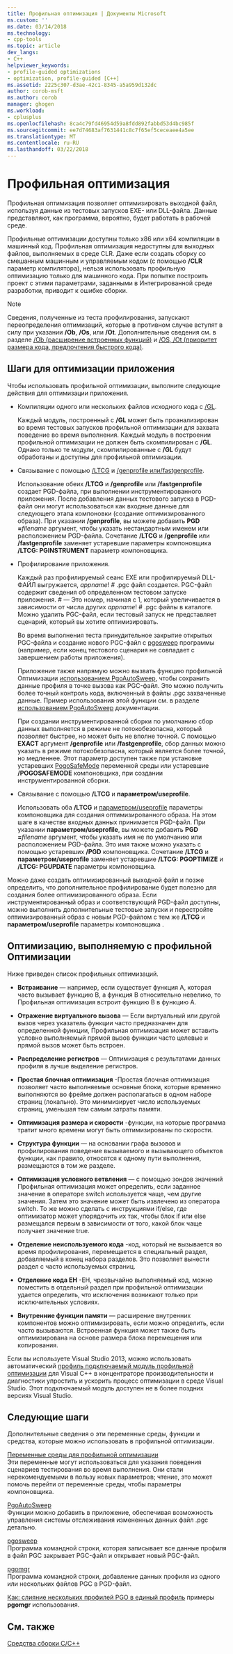 ```yaml
---
title: Профильная оптимизация | Документы Microsoft
ms.custom: ''
ms.date: 03/14/2018
ms.technology:
- cpp-tools
ms.topic: article
dev_langs:
- C++
helpviewer_keywords:
- profile-guided optimizations
- optimization, profile-guided [C++]
ms.assetid: 2225c307-d3ae-42c1-8345-a5a959d132dc
author: corob-msft
ms.author: corob
manager: ghogen
ms.workload:
- cplusplus
ms.openlocfilehash: 8ca4c79fd46954d59a8fdd892fabbd53d4bc985f
ms.sourcegitcommit: ee7d74683af7631441c8c7f65ef5ceceaee4a5ee
ms.translationtype: MT
ms.contentlocale: ru-RU
ms.lasthandoff: 03/22/2018
---
```

# <a name="profile-guided-optimizations"></a>Профильная оптимизация

Профильная оптимизация позволяет оптимизировать выходной файл, используя данные из тестовых запусков EXE- или DLL-файла. Данные представляют, как программа, вероятно, будет работать в рабочей среде.

Профильные оптимизации доступны только x86 или x64 компиляции в машинный код. Профильная оптимизация недоступны для выходных файлов, выполняемых в среде CLR. Даже если создать сборку со смешанным машинным и управляемым кодом (с помощью **/CLR** параметр компилятора), нельзя использовать профильную оптимизацию только для машинного кода. При попытке построить проект с этими параметрами, заданными в Интегрированной среде разработки, приводит к ошибке сборки.

> [!NOTE]
> Сведения, полученные из теста профилирования, запускают переопределения оптимизаций, которые в противном случае вступят в силу при указании **/Ob**, **/Os**, или **/Ot**. Дополнительные сведения см. в разделе [/Ob (расширение встроенных функций)](../../build/reference/ob-inline-function-expansion.md) и [/OS, /Ot (приоритет размера кода, предпочтения быстрого кода)](../../build/reference/os-ot-favor-small-code-favor-fast-code.md).

## <a name="steps-to-optimize-your-app"></a>Шаги для оптимизации приложения

Чтобы использовать профильной оптимизации, выполните следующие действия для оптимизации приложения.

- Компиляции одного или нескольких файлов исходного кода с [/GL](../../build/reference/gl-whole-program-optimization.md).

   Каждый модуль, построенный с **/GL** может быть проанализирован во время тестовых запусков профильной оптимизации для захвата поведение во время выполнения. Каждый модуль в построении профильной оптимизации не должен быть скомпилирован с **/GL**. Однако только те модули, скомпилированные с **/GL** будут обработаны и доступны для профильной оптимизации.

- Связывание с помощью [/LTCG](../../build/reference/ltcg-link-time-code-generation.md) и [/genprofile или/fastgenprofile](../../build/reference/genprofile-fastgenprofile-generate-profiling-instrumented-build.md).

   Использование обеих **/LTCG** и **/genprofile** или **/fastgenprofile** создает PGD-файла, при выполнении инструментированного приложения. После добавления данных тестового запуска в PGD-файл они могут использоваться как входные данные для следующего этапа компоновки (создание оптимизированного образа). При указании **/genprofile**, вы можете добавить **PGD =**_filename_ аргумент, чтобы указать нестандартным именем или расположением PGD-файла. Сочетание **/LTCG** и **/genprofile** или **/fastgenprofile** заменяет устаревшие параметры компоновщика **/LTCG: PGINSTRUMENT** параметр компоновщика.

- Профилирование приложения.

   Каждый раз профилируемый сеанс EXE или профилируемый DLL-ФАЙЛ выгружается, *appname*! # .pgc файл создается. PGC-файл содержит сведения об определенном тестовом запуске приложения. # — Это номер, начиная с 1, который увеличивается в зависимости от числа других *appname*! # .pgc файлы в каталоге. Можно удалить PGC-файл, если тестовый запуск не представляет сценарий, который вы хотите оптимизировать.

   Во время выполнения теста принудительное закрытие открытых PGC-файла и создание нового PGC-файл с [pgosweep](../../build/reference/pgosweep.md) программы (например, если конец тестового сценария не совпадает с завершением работы приложения).

   Приложение также напрямую можно вызвать функцию профильной Оптимизации [использованием PgoAutoSweep](pgoautosweep.md), чтобы сохранить данные профиля в точке вызова как PGC-файл. Это можно получить более точный контроль кода, включенный в файлы .pgc захваченные данные. Пример использования этой функции см. в разделе [использованием PgoAutoSweep](pgoautosweep.md) документации.

   При создании инструментированной сборки по умолчанию сбор данных выполняется в режиме не потокобезопасна, который позволяет быстрее, но может быть не вполне точной. С помощью **EXACT** аргумент **/genprofile** или **/fastgenprofile**, сбор данных можно указать в режиме потокобезопасна, который является более точной, но медленнее. Этот параметр доступен также при установке устаревших [PogoSafeMode](environment-variables-for-profile-guided-optimizations.md#pogosafemode) переменной среды или устаревшие **/POGOSAFEMODE** компоновщика, при создании инструментированной сборки.

- Связывание с помощью **/LTCG** и **параметром/useprofile**.

   Использовать оба **/LTCG** и [параметром/useprofile](useprofile.md) параметры компоновщика для создания оптимизированного образа. На этом шаге в качестве входных данных принимается PGD-файл. При указании **параметром/useprofile**, вы можете добавить **PGD =**_filename_ аргумент, чтобы указать имя не по умолчанию или расположением PGD-файла. Это имя также можно указать с помощью устаревших **/PGD** компоновщика. Сочетание **/LTCG** и **параметром/useprofile** заменяет устаревшие **/LTCG: PGOPTIMIZE** и **/LTCG: PGUPDATE** параметры компоновщика.

Можно даже создать оптимизированный выходной файл и позже определить, что дополнительное профилирование будет полезно для создания более оптимизированного образа. Если инструментированный образ и соответствующий PGD-файл доступны, можно выполнить дополнительные тестовые запуски и перестройте оптимизированный образ с новым PGD-файлом с тем же **/LTCG** и **параметром/useprofile** параметры компоновщика .

## <a name="optimizations-performed-by-pgo"></a>Оптимизацию, выполняемую с профильной Оптимизации

Ниже приведен список профильных оптимизаций.

- **Встраивание** — например, если существует функция A, которая часто вызывает функцию B, а функция B относительно невелико, то Профильная оптимизация встроит функцию B в функцию A.

- **Отражение виртуального вызова** — Если виртуальный или другой вызов через указатель функции часто предназначен для определенной функции, Профильная оптимизация может вставить условно выполняемый прямой вызов функции часто целевые и прямой вызов может быть встроен.

- **Распределение регистров** — Оптимизация с результатами данных профиля в лучше выделение регистров.

- **Простая блочная оптимизация** -Простая блочная оптимизация позволяет часто выполняемые основные блоки, которые временно выполняются во фрейме должен располагаться в одном наборе страниц (локально). Это минимизирует число используемых страниц, уменьшая тем самым затраты памяти.

- **Оптимизация размера и скорости** -функции, на которые программа тратит много времени могут быть оптимизированы по скорости.

- **Структура функции** — на основании графа вызовов и профилирования поведение вызываемого и вызывающего объектов функции, как правило, относятся к одному пути выполнения, размещаются в том же разделе.

- **Оптимизация условного ветвления** — с помощью зондов значений Профильная оптимизация может определить, если заданное значение в операторе switch используется чаще, чем другие значения.  Затем это значение может быть извлечено из оператора switch.  То же можно сделать с инструкциями if/else, где оптимизатор может упорядочить их так, чтобы блок if или else размещался первым в зависимости от того, какой блок чаще получает значение true.

- **Отделение неиспользуемого кода** -код, который не вызывается во время профилирования, перемещается в специальный раздел, добавляемый в конец набора разделов. Это позволяет вынести раздел с часто используемых страниц.

- **Отделение кода EH** -EH, чрезвычайно выполняемый код, можно поместить в отдельный раздел при профильной оптимизации удается определить, что исключения возникают только при исключительных условиях.

- **Внутренние функции памяти** — расширение внутренних компонентов можно оптимизировать, если можно определить, если часто вызываются. Встроенная функция может также быть оптимизирована на основе размера блока перемещения или копирования.

Если вы используете Visual Studio 2013, можно использовать автоматический [профиль подключаемый модуль профильной оптимизации](../../build/reference/profile-guided-optimization-in-the-performance-and-diagnostics-hub.md) для Visual C++ в концентраторе производительности и диагностики упростить и ускорить процесс оптимизации в среде Visual Studio. Этот подключаемый модуль доступен не в более поздних версиях Visual Studio.

## <a name="next-steps"></a>Следующие шаги

Дополнительные сведения о эти переменные среды, функции и средства, которые можно использовать в профильной оптимизации.

[Переменные среды для профильной оптимизации](../../build/reference/environment-variables-for-profile-guided-optimizations.md)<br/>
Эти переменные могут использоваться для указания поведения сценариев тестирования во время выполнения. Они стали нерекомендуемыми в пользу новых параметров; чтение, это может помочь перейти от переменные среды, чтобы параметры компоновщика.

[PgoAutoSweep](pgoautosweep.md)<br/>
Функции можно добавить в приложение, обеспечивая возможность управления системы отслеживания измененных данных файл .pgc детально.

[pgosweep](../../build/reference/pgosweep.md)<br/>
Программа командной строки, которая записывает все данные профиля в файл PGC закрывает PGC-файл и открывает новый PGC-файл.

[pgomgr](../../build/reference/pgomgr.md)<br/>
Программа командной строки, добавление данных профиля из одного или нескольких файлов PGC в PGD-файл.

[Как: слияние нескольких профилей PGO в единый профиль](../../build/reference/how-to-merge-multiple-pgo-profiles-into-a-single-profile.md) примеры **pgomgr** использования.

## <a name="see-also"></a>См. также

[Средства сборки С/C++](../../build/reference/c-cpp-build-tools.md)

